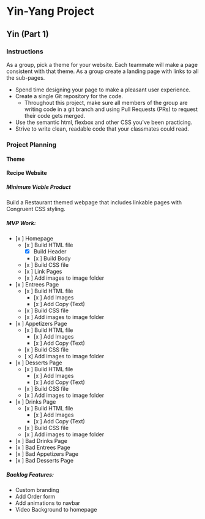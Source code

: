# Yin-Yang Project

## Yin (Part 1)

### Instructions

As a group, pick a theme for your website. Each teammate will make a page consistent with that theme. As a group create a landing page with links to all the sub-pages.

* Spend time designing your page to make a pleasant user experience.
* Create a single Git repository for the code.
  * Throughout this project, make sure all members of the group are writing code in a git branch and using Pull Requests (PRs) to request their code gets merged.
* Use the semantic html, flexbox and other CSS you've been practicing.
* Strive to write clean, readable code that your classmates could read.

### Project Planning

#### Theme

**Recipe Website**

##### Minimum Viable Product


Build a Restaurant themed webpage that includes linkable pages with Congruent CSS styling. 


##### MVP Work:

* [x ] Homepage
  * [x ] Build HTML file
    * [X] Build Header
    * [x ] Build Body
  * [x ] Build CSS file
  * [x ] Link Pages
  * [x ] Add images to image folder
* [x ] Entrees Page
  * [x ] Build HTML file
    * [x ] Add Images
    * [x ] Add Copy (Text)
  * [x ] Build CSS file
  * [x ] Add images to image folder
* [x ] Appetizers Page
  * [x ] Build HTML file
    * [x ] Add Images
    * [x ] Add Copy (Text)
  * [x ] Build CSS file
  * [ x] Add images to image folder
* [x ] Desserts Page
  * [x ] Build HTML file
    * [x ] Add Images
    * [x ] Add Copy (Text)
  * [x ] Build CSS file
  * [x ] Add images to image folder
* [x ] Drinks Page
  * [x ] Build HTML file
    * [x ] Add Images
    * [x ] Add Copy (Text)
  * [x ] Build CSS file
  * [x ] Add images to image folder
* [x ] Bad Drinks Page
* [x ] Bad Entrees Page
* [x ] Bad Appetizers Page
* [x ] Bad Desserts Page
  

##### Backlog Features:

* Custom branding
* Add Order form
* Add animations to navbar
* Video Background to homepage
